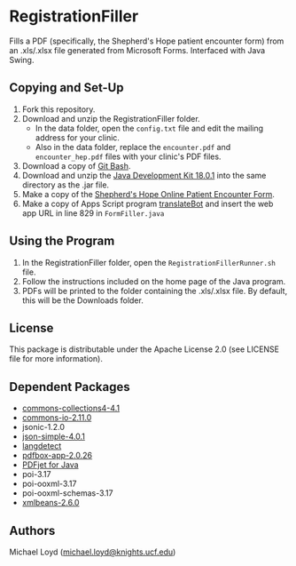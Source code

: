 # RegistrationFiller
Fills a PDF (specifically, the Shepherd's Hope patient encounter form) from an .xls/.xlsx file generated from Microsoft Forms. Interfaced with Java Swing.

## Copying and Set-Up
1. Fork this repository.
2. Download and unzip the RegistrationFiller folder.
	* In the data folder, open the `config.txt` file and edit the mailing address for your clinic.
	* Also in the data folder, replace the `encounter.pdf` and `encounter_hep.pdf` files with your clinic's PDF files.
3. Download a copy of [Git Bash](https://git-scm.com/download/win). 
4. Download and unzip the [Java Development Kit 18.0.1](https://download.oracle.com/java/18/archive/jdk-18.0.1_windows-x64_bin.zip) into the same directory as the .jar file.
5. Make a copy of the [Shepherd's Hope Online Patient Encounter Form](https://forms.office.com/Pages/ShareFormPage.aspx?id=IeHPzXcA5Eiujcmx7lkqQsm3CQBsuKlBoG0NwCaEnbtUNDlSNzEzV001STlLT1lRR0xDMTA4NUNESS4u&sharetoken=mCK0cH8IpOg6vmNBElw3).
6. Make a copy of Apps Script program [translateBot](https://script.google.com/d/1xwbrYbrQBNShJxdu7bT-wuJEdSXYhJ8A4dlHF6_HMbmemDgP9wXWayiM/edit?usp=sharing) and insert the web app URL in line 829 in `FormFiller.java`

## Using the Program
1. In the RegistrationFiller folder, open the `RegistrationFillerRunner.sh` file.
2. Follow the instructions included on the home page of the Java program.
3. PDFs will be printed to the folder containing the .xls/.xlsx file. By default, this will be the Downloads folder.

## License
This package is distributable under the Apache License 2.0 (see LICENSE file for more information).

## Dependent Packages
* [commons-collections4-4.1](https://commons.apache.org/proper/commons-collections/index.html)
* [commons-io-2.11.0](https://commons.apache.org/proper/commons-io/)
* jsonic-1.2.0
* [json-simple-4.0.1](https://code.google.com/archive/p/json-simple/)
* [langdetect](https://github.com/shuyo/language-detection)
* [pdfbox-app-2.0.26](https://pdfbox.apache.org/)
* [PDFjet for Java](https://pdfjet.com/java/index.html)
* poi-3.17
* poi-ooxml-3.17
* poi-ooxml-schemas-3.17
* [xmlbeans-2.6.0](https://xmlbeans.apache.org/)

## Authors
Michael Loyd ([michael.loyd@knights.ucf.edu](mailto:michael.loyd@knights.ucf.edu))
